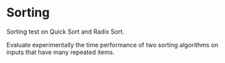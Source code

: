 # Sorting

Sorting test on Quick Sort and Radix Sort.

Evaluate experimentally the time performance of two sorting algorithms on inputs that have many repeated items.
